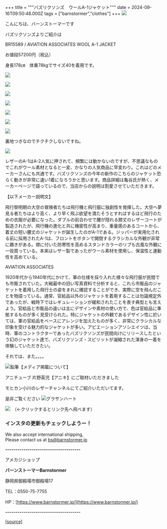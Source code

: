 +++
title = """バズリクソンズ　ウールA-1ジャケット"""
date = 2024-09-16T09:50:48.000Z
tags = ["barnstormer","clothes"]
+++
[![](https://stat.ameba.jp/user_images/20231023/16/barnstormer-go/b2/03/p/o0420015015354743273.png)](https://ameblo.jp/barnstormer-go/entry-12825670498.html)

こんにちは、バーンストーマーです

バズリクソンズよりご紹介は

BR15589 / AVIATION ASSOCIATES WOOL A-1 JACKET

お値段57200円（税込）

身長178㎝　体重78kgでサイズ40を着用です。

[![](https://stat.ameba.jp/user_images/20240916/16/barnstormer-go/35/f9/j/o0466070015487011707.jpg)](https://stat.ameba.jp/user_images/20240916/16/barnstormer-go/35/f9/j/o0466070015487011707.jpg)

[![](https://stat.ameba.jp/user_images/20240916/16/barnstormer-go/d6/d2/j/o0466070015487011708.jpg)](https://stat.ameba.jp/user_images/20240916/16/barnstormer-go/d6/d2/j/o0466070015487011708.jpg)

[![](https://stat.ameba.jp/user_images/20240916/16/barnstormer-go/d9/d8/j/o0466070015487011709.jpg)](https://stat.ameba.jp/user_images/20240916/16/barnstormer-go/d9/d8/j/o0466070015487011709.jpg)

[![](https://stat.ameba.jp/user_images/20240916/16/barnstormer-go/cb/92/j/o0466070015487011710.jpg)](https://stat.ameba.jp/user_images/20240916/16/barnstormer-go/cb/92/j/o0466070015487011710.jpg)

[![](https://stat.ameba.jp/user_images/20240916/16/barnstormer-go/44/8f/j/o0466070015487011712.jpg)](https://stat.ameba.jp/user_images/20240916/16/barnstormer-go/44/8f/j/o0466070015487011712.jpg)

[![](https://stat.ameba.jp/user_images/20240916/16/barnstormer-go/6f/bc/j/o0466070015487011713.jpg)](https://stat.ameba.jp/user_images/20240916/16/barnstormer-go/6f/bc/j/o0466070015487011713.jpg)

[![](https://stat.ameba.jp/user_images/20240916/16/barnstormer-go/09/3e/j/o0466070015487011714.jpg)](https://stat.ameba.jp/user_images/20240916/16/barnstormer-go/09/3e/j/o0466070015487011714.jpg)

裏地つきなのでチクチクしないですね。

[![](https://stat.ameba.jp/user_images/20240916/16/barnstormer-go/61/bd/j/o0466070015487011715.jpg)](https://stat.ameba.jp/user_images/20240916/16/barnstormer-go/61/bd/j/o0466070015487011715.jpg)

レザーのA-1はA-2人気に押されて、頻繁には動かないのですが、不思議なものでこれがウール素材となると一変、かなりの人気商品に早変わり。これはどのメーカーさんにも共通です。バズリクソンズの今年の新作のこちらのジャケット恐らく動きが非常に速い1着になろうかと思います。商品詳細は亀谷氏が熱く、メーカーページで語っているので、当店からの説明は割愛させていただきます。

【以下メーカー説明文】

飛行黎明期の大空の冒険者たちは飛行機と飛行服に独創性を発揮した。大空へ夢見る者たちはより高く、より早く飛ぶ欲望を満たそうとすればするほど飛行のための衣服が必要になった。ダブルの前合わせで腰が隠れる膝丈のレザーコートが製造されたが、飛行機の進化と共に機密性が高まり、重量感のあるコートから、着丈の短い腰丈のジャケットが誕生したのがA-1である。ジッパーが実用化される前に採用されたA-1は、フロントをボタンで開閉するクラシカルな外観が非常に趣きがある。襟に付いた防寒性を高めるスタンドカラーのリブも古風な外観に一役買っている。本来はレザー製であったがウール素材を使用し、保温性と運動性を高めている。  
  
AVIATION ASSOCIATES  
  
1920年代から1940年代にかけて、軍の仕様を採り入れた様々な飛行服が民間でも市販されていた。大戦最中の旧い写真資料で分析すると、これら市販品のジャケットを着用した飛行士の姿をまれに確認することができ、実際に空を飛んだことを物語っている。通常、官給品以外のジャケットを着用することは勿論規定外であったが、戦時下ではレギュレーションが緩和されたことを表す典型とも言えよう。官給品と市販品の違いは主にデザインや素材の使い方で、色は官給品に準拠するものが多く見受けられた。特にジャケットの外観であるデザイン性に於いては、軍の官給品をベースにアレンジを加えたものが多く、非常にクラシカルな印象を受ける魅力的なジャケットが多い。アビエーションアソシエイツは、当時、軍のコントラクターであったバズリクソンズが民間向けにリリースしたという幻のジャケット達で、バズリクソンズ・スピリットが凝縮された渾身の一着を体験していただきたい。

それでは、また。。。。

![鉛筆](https://stat100.ameba.jp/blog/ucs/img/char/char3/519.png)【メディア掲載について】

アニチューブ 片野英児【アニキ】にご取材いただきました

モヒカン小川のレザーチャンネルにてご紹介いただいてます。

是非ご覧ください ![グラサンハート](https://stat100.ameba.jp/blog/ucs/img/char/char3/148.png)

[![](https://stat.ameba.jp/user_images/20230412/16/barnstormer-go/6a/23/p/o0108010815269242493.png)](https://www.instagram.com/barnstormer_daily/)　（←クリックするとリンク先へ飛べます）

### インスタの更新もチェックしようー！

We also accept international shipping,  
Please contact us at bs@barnstormer.jp

**\-------------------------------------**

アメカジショップ

**バーンストーマーBarnstormer**

静岡県御殿場市御殿場17

TEL：0550-75-7755

HP：[https://www.barnstormer.jp/](https://www.barnstormer.jp/)

**\-------------------------------------**

[[source]](https://ameblo.jp/barnstormer-go/entry-12867785249.html)
